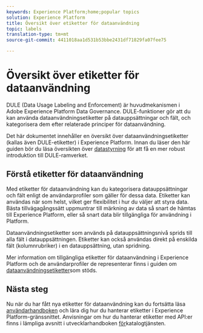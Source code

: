 ```yaml
---
keywords: Experience Platform;home;popular topics
solution: Experience Platform
title: Översikt över etiketter för dataanvändning
topic: labels
translation-type: tm+mt
source-git-commit: 4411018aa1d531b53bbe2431df71829fa07fee75

---
```



# Översikt över etiketter för dataanvändning

DULE (Data Usage Labeling and Enforcement) är huvudmekanismen i Adobe Experience Platform Data Governance. DULE-funktioner gör att du kan använda dataanvändningsetiketter på datauppsättningar och fält, och kategorisera dem efter relaterade principer för dataanvändning.

Det här dokumentet innehåller en översikt över dataanvändningsetiketter (kallas även DULE-etiketter) i Experience Platform. Innan du läser den här guiden bör du läsa översikten över [datastyrning](../home.md) för att få en mer robust introduktion till DULE-ramverket.

## Förstå etiketter för dataanvändning

Med etiketter för dataanvändning kan du kategorisera datauppsättningar och fält enligt de användarprofiler som gäller för dessa data. Etiketter kan användas när som helst, vilket ger flexibilitet i hur du väljer att styra data. Bästa tillvägagångssätt uppmuntrar till märkning av data så snart de hämtas till Experience Platform, eller så snart data blir tillgängliga för användning i Platform.

Dataanvändningsetiketter som används på datauppsättningsnivå sprids till alla fält i datauppsättningen. Etiketter kan också användas direkt på enskilda fält (kolumnrubriker) i en datauppsättning, utan spridning.

Mer information om tillgängliga etiketter för dataanvändning i Experience Platform och de användarprofiler de representerar finns i guiden om [dataanvändningsetiketter](reference.md)som stöds.

## Nästa steg

Nu när du har fått nya etiketter för dataanvändning kan du fortsätta läsa [användarhandboken](user-guide.md) och lära dig hur du hanterar etiketter i Experience Platform-gränssnittet. Anvisningar om hur du hanterar etiketter med API:er finns i lämpliga avsnitt i utvecklarhandboken [för](../../catalog/api/labels.md)katalogtjänsten.